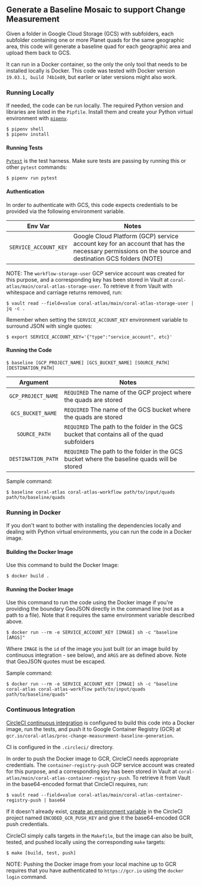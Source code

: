 ## Generate a Baseline Mosaic to support Change Measurement

Given a folder in Google Cloud Storage (GCS) with subfolders, each subfolder containing one or more Planet quads for the same geographic area, this code will generate a baseline quad for each geographic area and upload them back to GCS.

It can run in a Docker container, so the only the only tool that needs to be installed locally is Docker. This code was tested with Docker version `19.03.1, build 74b1e89`, but earlier or later versions might also work.

### Running Locally
If needed, the code can be run locally. The required Python version and libraries are listed in the `Pipfile`. Install them and create your Python virtual environment with [`pipenv`](https://docs.pipenv.org/en/latest/).

```
$ pipenv shell
$ pipenv install
```

#### Running Tests
[`Pytest`](https://docs.pytest.org/en/latest/) is the test harness. Make sure tests are passing by running this or other `pytest` commands:

```
$ pipenv run pytest
```

#### Authentication
In order to authenticate with GCS, this code expects credentials to be provided via the following environment variable.

| Env Var                      | Notes                                      |
| :--------:                   | ------------------------------------------ |
| `SERVICE_ACCOUNT_KEY`        | Google Cloud Platform (GCP) service account key for an account that has the necessary permissions on the source and destination GCS folders (NOTE) |

NOTE: The `workflow-storage-user` GCP service account was created for this purpose, and a corresponding key has been stored in Vault at `coral-atlas/main/coral-atlas-storage-user`. To retrieve it from Vault with whitespace and carriage returns removed, run:

```
$ vault read --field=value coral-atlas/main/coral-atlas-storage-user | jq -c .
```

Remember when setting the `SERVICE_ACCOUNT_KEY` environment variable to surround JSON with single quotes:

```
$ export SERVICE_ACCOUNT_KEY='{"type":"service_account", etc}'
```

#### Running the Code
```
$ baseline [GCP_PROJECT_NAME] [GCS_BUCKET_NAME] [SOURCE_PATH] [DESTINATION_PATH]
```

| Argument                     | Notes                                      |
| :--------:                   | ------------------------------------------ |
| `GCP_PROJECT_NAME` | `REQUIRED` The name of the GCP project where the quads are stored |
| `GCS_BUCKET_NAME` | `REQUIRED` The name of the GCS bucket where the quads are stored |
| `SOURCE_PATH` | `REQUIRED` The path to the folder in the GCS bucket that contains all of the quad subfolders
| `DESTINATION_PATH` | `REQUIRED` The path to the folder in the GCS bucket where the baseline quads will be stored

Sample command:

```
$ baseline coral-atlas coral-atlas-workflow path/to/input/quads path/to/baseline/quads
```

### Running in Docker
If you don't want to bother with installing the dependencies locally and dealing with Python virtual environments, you can run the code in a Docker image.

#### Building the Docker Image
Use this command to build the Docker Image:

```
$ docker build .
```

#### Running the Docker Image
Use this command to run the code using the Docker image if you're providing the boundary GeoJSON directly in the command line (not as a path to a file). Note that it requires the same environment variable described above.

```
$ docker run --rm -e SERVICE_ACCOUNT_KEY [IMAGE] sh -c "baseline [ARGS]"
```

Where `IMAGE` is the `id` of the image you just built (or an image build by continuous integration - see below), and `ARGS` are as defined above. Note that GeoJSON quotes must be escaped.

Sample command:
```
$ docker run --rm -e SERVICE_ACCOUNT_KEY [IMAGE] sh -c "baseline coral-atlas coral-atlas-workflow path/to/input/quads path/to/baseline/quads"
```

### Continuous Integration

[CircleCI continuous integration](https://circleci.com) is configured to build this code into a Docker image, run the tests, and push it to Google Container Registry (GCR) at `gcr.io/coral-atlas/proc-change-measurement-baseline-generation`.

CI is configured in the `.circleci/` directory.

In order to push the Docker image to GCR, CircleCI needs appropriate credentials. The `container-registry-push` GCP service account was created for this purpose, and a corresponding key has been stored in Vault at `coral-atlas/main/coral-atlas-container-registry-push`. To retrieve it from Vault in the base64-encoded format that CircleCI requires, run:

```
$ vault read --field=value coral-atlas/main/coral-atlas-container-registry-push | base64
```

If it doesn't already exist, [create an environment variable](https://circleci.com/docs/2.0/env-vars/) in the CircleCI project named `ENCODED_GCR_PUSH_KEY` and give it the base64-encoded GCR push credentials.

CircleCI simply calls targets in the `Makefile`, but the image can also be built, tested, and pushed locally using the corresponding `make` targets:

```
$ make [build, test, push]
```

NOTE: Pushing the Docker image from your local machine up to GCR requires that you have authenticated to `https://gcr.io` using the `docker login` command.

